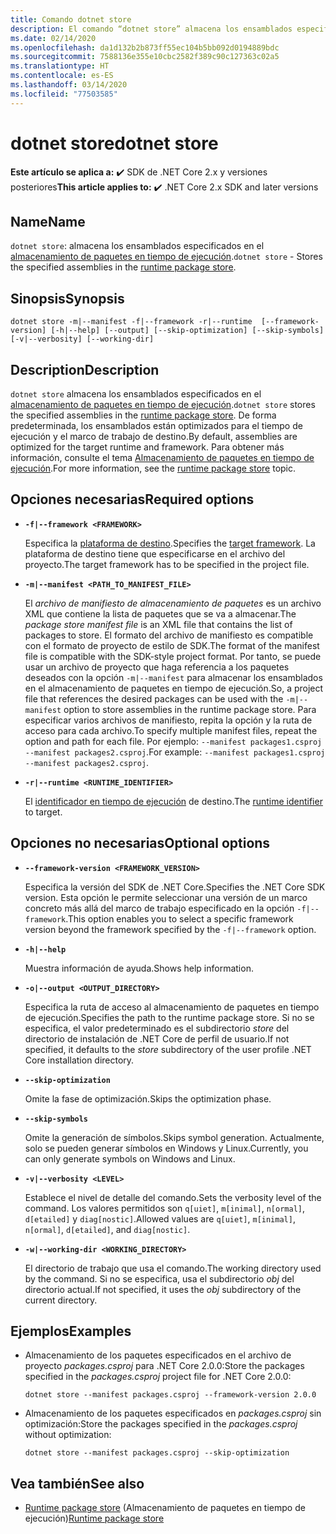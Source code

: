```yaml
---
title: Comando dotnet store
description: El comando “dotnet store” almacena los ensamblados especificados en el almacenamiento de paquetes en tiempo de ejecución.
ms.date: 02/14/2020
ms.openlocfilehash: da1d132b2b873ff55ec104b5bb092d0194889bdc
ms.sourcegitcommit: 7588136e355e10cbc2582f389c90c127363c02a5
ms.translationtype: HT
ms.contentlocale: es-ES
ms.lasthandoff: 03/14/2020
ms.locfileid: "77503585"
---
```

# <a name="dotnet-store"></a><span data-ttu-id="adfb1-103">dotnet store</span><span class="sxs-lookup"><span data-stu-id="adfb1-103">dotnet store</span></span>

<span data-ttu-id="adfb1-104">**Este artículo se aplica a:** ✔️ SDK de .NET Core 2.x y versiones posteriores</span><span class="sxs-lookup"><span data-stu-id="adfb1-104">**This article applies to:** ✔️ .NET Core 2.x SDK and later versions</span></span>

## <a name="name"></a><span data-ttu-id="adfb1-105">Name</span><span class="sxs-lookup"><span data-stu-id="adfb1-105">Name</span></span>

<span data-ttu-id="adfb1-106">`dotnet store`: almacena los ensamblados especificados en el [almacenamiento de paquetes en tiempo de ejecución](../deploying/runtime-store.md).</span><span class="sxs-lookup"><span data-stu-id="adfb1-106">`dotnet store` - Stores the specified assemblies in the [runtime package store](../deploying/runtime-store.md).</span></span>

## <a name="synopsis"></a><span data-ttu-id="adfb1-107">Sinopsis</span><span class="sxs-lookup"><span data-stu-id="adfb1-107">Synopsis</span></span>

```dotnetcli
dotnet store -m|--manifest -f|--framework -r|--runtime  [--framework-version] [-h|--help] [--output] [--skip-optimization] [--skip-symbols] [-v|--verbosity] [--working-dir]
```

## <a name="description"></a><span data-ttu-id="adfb1-108">Description</span><span class="sxs-lookup"><span data-stu-id="adfb1-108">Description</span></span>

<span data-ttu-id="adfb1-109">`dotnet store` almacena los ensamblados especificados en el [almacenamiento de paquetes en tiempo de ejecución](../deploying/runtime-store.md).</span><span class="sxs-lookup"><span data-stu-id="adfb1-109">`dotnet store` stores the specified assemblies in the [runtime package store](../deploying/runtime-store.md).</span></span> <span data-ttu-id="adfb1-110">De forma predeterminada, los ensamblados están optimizados para el tiempo de ejecución y el marco de trabajo de destino.</span><span class="sxs-lookup"><span data-stu-id="adfb1-110">By default, assemblies are optimized for the target runtime and framework.</span></span> <span data-ttu-id="adfb1-111">Para obtener más información, consulte el tema [Almacenamiento de paquetes en tiempo de ejecución](../deploying/runtime-store.md).</span><span class="sxs-lookup"><span data-stu-id="adfb1-111">For more information, see the [runtime package store](../deploying/runtime-store.md) topic.</span></span>

## <a name="required-options"></a><span data-ttu-id="adfb1-112">Opciones necesarias</span><span class="sxs-lookup"><span data-stu-id="adfb1-112">Required options</span></span>

- **`-f|--framework <FRAMEWORK>`**

  <span data-ttu-id="adfb1-113">Especifica la [plataforma de destino](../../standard/frameworks.md).</span><span class="sxs-lookup"><span data-stu-id="adfb1-113">Specifies the [target framework](../../standard/frameworks.md).</span></span> <span data-ttu-id="adfb1-114">La plataforma de destino tiene que especificarse en el archivo del proyecto.</span><span class="sxs-lookup"><span data-stu-id="adfb1-114">The target framework has to be specified in the project file.</span></span>

- **`-m|--manifest <PATH_TO_MANIFEST_FILE>`**

  <span data-ttu-id="adfb1-115">El *archivo de manifiesto de almacenamiento de paquetes* es un archivo XML que contiene la lista de paquetes que se va a almacenar.</span><span class="sxs-lookup"><span data-stu-id="adfb1-115">The *package store manifest file* is an XML file that contains the list of packages to store.</span></span> <span data-ttu-id="adfb1-116">El formato del archivo de manifiesto es compatible con el formato de proyecto de estilo de SDK.</span><span class="sxs-lookup"><span data-stu-id="adfb1-116">The format of the manifest file is compatible with the SDK-style project format.</span></span> <span data-ttu-id="adfb1-117">Por tanto, se puede usar un archivo de proyecto que haga referencia a los paquetes deseados con la opción `-m|--manifest` para almacenar los ensamblados en el almacenamiento de paquetes en tiempo de ejecución.</span><span class="sxs-lookup"><span data-stu-id="adfb1-117">So, a project file that references the desired packages can be used with the `-m|--manifest` option to store assemblies in the runtime package store.</span></span> <span data-ttu-id="adfb1-118">Para especificar varios archivos de manifiesto, repita la opción y la ruta de acceso para cada archivo.</span><span class="sxs-lookup"><span data-stu-id="adfb1-118">To specify multiple manifest files, repeat the option and path for each file.</span></span> <span data-ttu-id="adfb1-119">Por ejemplo: `--manifest packages1.csproj --manifest packages2.csproj`.</span><span class="sxs-lookup"><span data-stu-id="adfb1-119">For example: `--manifest packages1.csproj --manifest packages2.csproj`.</span></span>

- **`-r|--runtime <RUNTIME_IDENTIFIER>`**

  <span data-ttu-id="adfb1-120">El [identificador en tiempo de ejecución](../rid-catalog.md) de destino.</span><span class="sxs-lookup"><span data-stu-id="adfb1-120">The [runtime identifier](../rid-catalog.md) to target.</span></span>

## <a name="optional-options"></a><span data-ttu-id="adfb1-121">Opciones no necesarias</span><span class="sxs-lookup"><span data-stu-id="adfb1-121">Optional options</span></span>

- **`--framework-version <FRAMEWORK_VERSION>`**

  <span data-ttu-id="adfb1-122">Especifica la versión del SDK de .NET Core.</span><span class="sxs-lookup"><span data-stu-id="adfb1-122">Specifies the .NET Core SDK version.</span></span> <span data-ttu-id="adfb1-123">Esta opción le permite seleccionar una versión de un marco concreto más allá del marco de trabajo especificado en la opción `-f|--framework`.</span><span class="sxs-lookup"><span data-stu-id="adfb1-123">This option enables you to select a specific framework version beyond the framework specified by the `-f|--framework` option.</span></span>

- **`-h|--help`**

  <span data-ttu-id="adfb1-124">Muestra información de ayuda.</span><span class="sxs-lookup"><span data-stu-id="adfb1-124">Shows help information.</span></span>

- **`-o|--output <OUTPUT_DIRECTORY>`**

  <span data-ttu-id="adfb1-125">Especifica la ruta de acceso al almacenamiento de paquetes en tiempo de ejecución.</span><span class="sxs-lookup"><span data-stu-id="adfb1-125">Specifies the path to the runtime package store.</span></span> <span data-ttu-id="adfb1-126">Si no se especifica, el valor predeterminado es el subdirectorio *store* del directorio de instalación de .NET Core de perfil de usuario.</span><span class="sxs-lookup"><span data-stu-id="adfb1-126">If not specified, it defaults to the *store* subdirectory of the user profile .NET Core installation directory.</span></span>

- **`--skip-optimization`**

  <span data-ttu-id="adfb1-127">Omite la fase de optimización.</span><span class="sxs-lookup"><span data-stu-id="adfb1-127">Skips the optimization phase.</span></span>

- **`--skip-symbols`**

  <span data-ttu-id="adfb1-128">Omite la generación de símbolos.</span><span class="sxs-lookup"><span data-stu-id="adfb1-128">Skips symbol generation.</span></span> <span data-ttu-id="adfb1-129">Actualmente, solo se pueden generar símbolos en Windows y Linux.</span><span class="sxs-lookup"><span data-stu-id="adfb1-129">Currently, you can only generate symbols on Windows and Linux.</span></span>

- **`-v|--verbosity <LEVEL>`**

  <span data-ttu-id="adfb1-130">Establece el nivel de detalle del comando.</span><span class="sxs-lookup"><span data-stu-id="adfb1-130">Sets the verbosity level of the command.</span></span> <span data-ttu-id="adfb1-131">Los valores permitidos son `q[uiet]`, `m[inimal]`, `n[ormal]`, `d[etailed]` y `diag[nostic]`.</span><span class="sxs-lookup"><span data-stu-id="adfb1-131">Allowed values are `q[uiet]`, `m[inimal]`, `n[ormal]`, `d[etailed]`, and `diag[nostic]`.</span></span>

- **`-w|--working-dir <WORKING_DIRECTORY>`**

  <span data-ttu-id="adfb1-132">El directorio de trabajo que usa el comando.</span><span class="sxs-lookup"><span data-stu-id="adfb1-132">The working directory used by the command.</span></span> <span data-ttu-id="adfb1-133">Si no se especifica, usa el subdirectorio *obj* del directorio actual.</span><span class="sxs-lookup"><span data-stu-id="adfb1-133">If not specified, it uses the *obj* subdirectory of the current directory.</span></span>

## <a name="examples"></a><span data-ttu-id="adfb1-134">Ejemplos</span><span class="sxs-lookup"><span data-stu-id="adfb1-134">Examples</span></span>

- <span data-ttu-id="adfb1-135">Almacenamiento de los paquetes especificados en el archivo de proyecto *packages.csproj* para .NET Core 2.0.0:</span><span class="sxs-lookup"><span data-stu-id="adfb1-135">Store the packages specified in the *packages.csproj* project file for .NET Core 2.0.0:</span></span>

  ```dotnetcli
  dotnet store --manifest packages.csproj --framework-version 2.0.0
  ```

- <span data-ttu-id="adfb1-136">Almacenamiento de los paquetes especificados en *packages.csproj* sin optimización:</span><span class="sxs-lookup"><span data-stu-id="adfb1-136">Store the packages specified in the *packages.csproj* without optimization:</span></span>

  ```dotnetcli
  dotnet store --manifest packages.csproj --skip-optimization
  ```

## <a name="see-also"></a><span data-ttu-id="adfb1-137">Vea también</span><span class="sxs-lookup"><span data-stu-id="adfb1-137">See also</span></span>

- <span data-ttu-id="adfb1-138">[Runtime package store](../deploying/runtime-store.md) (Almacenamiento de paquetes en tiempo de ejecución)</span><span class="sxs-lookup"><span data-stu-id="adfb1-138">[Runtime package store](../deploying/runtime-store.md)</span></span>
